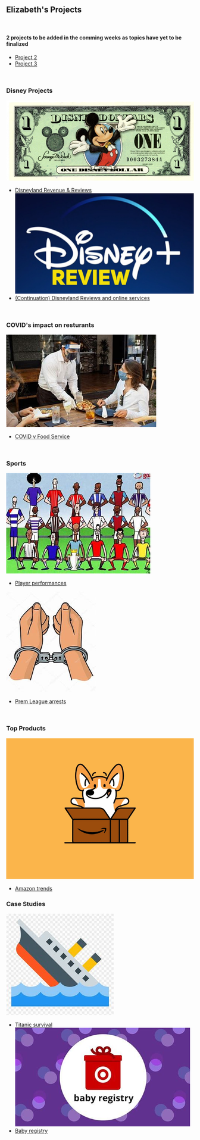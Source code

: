 ## Elizabeth's Projects 
<br>

#### 2 projects to be added in the comming weeks as topics have yet to be finalized
- [Project 2]()
- [Project 3]()
<br>

### Disney Projects
[<img src="images/disney.jpg?raw=true"/>](https://github.com/esanch/Projects/tree/main/DisneyRevenue)
- [Disneyland Revenue & Reviews](https://github.com/esanch/Projects/tree/main/DisneyRevenue)
[<img src="images/disReview.jpg?raw=true"/>](https://github.com/esanch/Projects/tree/main/DisneyReviews)
- [(Continuation) Disneyland Reviews and online services](https://github.com/esanch/Projects/tree/main/DisneyReviews)

<br>

### COVID's impact on resturants 
[<img src="images/food.jpg?raw=true"/>](https://github.com/esanch/Projects/tree/main/covidResturants)
- [COVID v Food Service](https://github.com/esanch/Projects/tree/main/covidResturants)

<br>

### Sports
[<img src="images/players.jpg?raw=true"/>](https://github.com/esanch/Projects/tree/main/premPlayers)
- [Player performances](https://github.com/esanch/Projects/tree/main/premPlayers)

[<img src="images/prem.jpg?raw=true"/>](https://github.com/esanch/Projects/tree/main/premArrest)
- [Prem League arrests](https://github.com/esanch/Projects/tree/main/premArrest)

<br>

### Top Products
[<img src="images/amazon.jpg?raw=true"/>](https://github.com/esanch/Projects/tree/main/amazonTrends)
- [Amazon trends](https://github.com/esanch/Projects/tree/main/amazonTrends)

### Case Studies
[<img src="images/titanic.jpg?raw=true"/>](https://github.com/esanch/Projects/tree/main/titanic)
- [Titanic survival](https://github.com/esanch/Projects/tree/main/titanic)
[<img src="images/baby.jpg?raw=true"/>](https://github.com/esanch/Projects/tree/main/babyTarget)
- [Baby registry ](https://github.com/esanch/Projects/tree/main/babyTarget)
